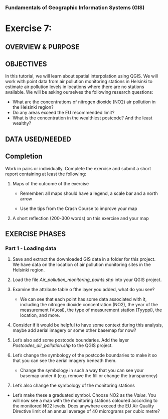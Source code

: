 
### Fundamentals of Geographic Information Systems (GIS)

# Exercise 7:

## OVERVIEW & PURPOSE

## OBJECTIVES

In this tutorial, we will learn about spatial interpolation using QGIS. We will work with point data from air pollution monitoring stations in Helsinki to estimate air pollution levels in locations where there are no stations available. We will be asking ourselves the following research questions:

- What are the concentrations of nitrogen dioxide (NO2) air pollution in the Helsinki region?
- Do any areas exceed the EU recommended limit?
- What is the concentration in the wealthiest postcode? And the least wealthy?

## DATA USED/NEEDED

## Completion

Work in pairs or individually. Complete the exercise and submit a short report containing at least the following:

1. Maps of the outcome of the exercise

	- Remember: all maps should have a legend, a scale bar and a north arrow

	- Use the tips from the Crash Course to improve your map

2. A short reflection (200-300 words) on this exercise and your map

## EXERCISE PHASES

### Part 1 - Loading data

1. Save and extract the downloaded GIS data in a folder for this project. We have data on the location of air pollution monitoring sites in the Helsinki region.

2. Load the file *Air_pollution_monitoring_points.shp* into your QGIS project.

3. Examine the attribute table o fthe layer you added, what do you see?
	-  We can see that each point has some data associated with it, including the nitrogen dioxide concentration (NO2), the year of the measurement (Vuosi), the type of measurement station (Tyyppi), the location, and more.

4. Consider if it would be helpful to have some context during this analysis, maybe add aerial imagery or some other basemap for now? 

5. Let’s also add some postcode boundaries. Add the layer *Postcodes_air_pollution.shp* to the QGIS project.

6. Let’s change the symbology of the postcode boundaries to make it so that you can see the aerial imagery beneath them.
	- Change the symbology in such a way that you can see your basemap under it (e.g. remove the fill or change the transparency)  

7. Let’s also change the symbology of the monitoring stations
- Let’s make these a graduated symbol. Choose NO2 as the *Value*.  You will now see a map with the monitoring stations coloured according to the monitored NO2 levels. Does anywhere exceed the EU Air Quality Directive limit of an annual average of 40 micrograms per cubic metre? 
<!--stackedit_data:
eyJkaXNjdXNzaW9ucyI6eyI5RU9OYjRkcFQ2MVpxcDk0Ijp7In
N0YXJ0Ijo2MzQsImVuZCI6NjUzLCJ0ZXh0IjoiIyMgREFUQSBV
U0VEL05FRURFRCJ9LCJPUHVWWkd5ZHcyY1R0ODBMIjp7InN0YX
J0Ijo3NCwiZW5kIjo5NSwidGV4dCI6IiMjIE9WRVJWSUVXICYg
UFVSUE9TRSJ9LCJ2SFhrZHNpV2tuaUdkbTc0Ijp7InN0YXJ0Ij
o0MTIsImVuZCI6NjMyLCJ0ZXh0IjoiLSBXaGF0IGFyZSB0aGUg
Y29uY2VudHJhdGlvbnMgb2Ygbml0cm9nZW4gZGlveGlkZSAoTk
8yKSBhaXIgcG9sbHV0aW9uIGluIHRoZSBIZeKApiJ9LCI4SGdn
bURhVlAyTExsdjFCIjp7InN0YXJ0IjoyMzM2LCJlbmQiOjI0ND
YsInRleHQiOiJEb2VzIGFueXdoZXJlIGV4Y2VlZCB0aGUgRVUg
QWlyIFF1YWxpdHkgRGlyZWN0aXZlIGxpbWl0IG9mIGFuIGFubn
VhbCBhdmVyYWdlIG9m4oCmIn19LCJjb21tZW50cyI6eyJzdUJn
OVNEVW8xN2tha2JKIjp7ImRpc2N1c3Npb25JZCI6IjlFT05iNG
RwVDYxWnFwOTQiLCJzdWIiOiJnaDo0MDMwNDc4OCIsInRleHQi
OiJBZGQgc2VjdGlvbiIsImNyZWF0ZWQiOjE2ODc3Njg0NjEyMz
h9LCJsY1VsYXdOUkdpZ1ZwYzhHIjp7ImRpc2N1c3Npb25JZCI6
Ik9QdVZaR3lkdzJjVHQ4MEwiLCJzdWIiOiJnaDo0MDMwNDc4OC
IsInRleHQiOiJBZGQgc2VjdGlvbiIsImNyZWF0ZWQiOjE2ODc3
Njg0Nzg2NDZ9LCJLb1EyYmVYWmRnN2RCaENGIjp7ImRpc2N1c3
Npb25JZCI6InZIWGtkc2lXa25pR2RtNzQiLCJzdWIiOiJnaDo0
MDMwNDc4OCIsInRleHQiOiJBZGQgc2VjdGlvbiBpbiBtb29kbG
UgdG8gZmlsbCB0aGVzZSBvdXQiLCJjcmVhdGVkIjoxNjg3NzY5
MDA1MTQyfSwiVlNhY2hCWUN1MlZid2ZJaCI6eyJkaXNjdXNzaW
9uSWQiOiI4SGdnbURhVlAyTExsdjFCIiwic3ViIjoiZ2g6NDAz
MDQ3ODgiLCJ0ZXh0IjoiQWRkIHNlY3Rpb24gaW4gbW9vZGxlIH
RvIGZpbGwgdGhlc2Ugb3V0IiwiY3JlYXRlZCI6MTY4Nzc2OTAx
MTE1MH19LCJoaXN0b3J5IjpbMzY5MjU1NDQsLTE4MzI1NDcxMD
UsMTc2NzcwNDExXX0=
-->